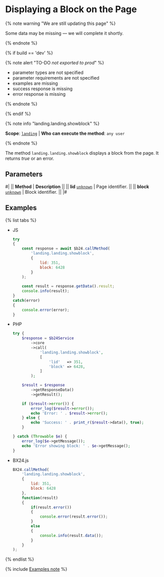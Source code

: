 # Displaying a Block on the Page

{% note warning "We are still updating this page" %}

Some data may be missing — we will complete it shortly.

{% endnote %}

{% if build == 'dev' %}

{% note alert "TO-DO _not exported to prod_" %}

- parameter types are not specified
- parameter requirements are not specified
- examples are missing
- success response is missing
- error response is missing

{% endnote %}

{% endif %}

{% note info "landing.landing.showblock" %}

**Scope**: [`landing`](../../../scopes/permissions.md) | **Who can execute the method**: `any user`

{% endnote %}

The method `landing.landing.showblock` displays a block from the page. It returns *true* or an error.

## Parameters

#|
|| **Method** | **Description** ||
|| **lid**
[`unknown`](../../../data-types.md) | Page identifier. ||
|| **block**
[`unknown`](../../../data-types.md) | Block identifier. ||
|#

## Examples

{% list tabs %}

- JS

    ```js
    try
    {
    	const response = await $b24.callMethod(
    		'landing.landing.showblock',
    		{
    			lid: 351,
    			block: 6428
    		}
    	);
    	
    	const result = response.getData().result;
    	console.info(result);
    }
    catch(error)
    {
    	console.error(error);
    }
    ```

- PHP

    ```php
    try {
        $response = $b24Service
            ->core
            ->call(
                'landing.landing.showblock',
                [
                    'lid'   => 351,
                    'block' => 6428,
                ]
            );
    
        $result = $response
            ->getResponseData()
            ->getResult();
    
        if ($result->error()) {
            error_log($result->error());
            echo 'Error: ' . $result->error();
        } else {
            echo 'Success: ' . print_r($result->data(), true);
        }
    
    } catch (Throwable $e) {
        error_log($e->getMessage());
        echo 'Error showing block: ' . $e->getMessage();
    }
    ```

- BX24.js

    ```js
    BX24.callMethod(
        'landing.landing.showblock',
        {
            lid: 351,
            block: 6428
        },
        function(result)
        {
            if(result.error())
            {
                console.error(result.error());
            }
            else
            {
                console.info(result.data());
            }
        }
    );
    ```

{% endlist %}

{% include [Examples note](../../../../_includes/examples.md) %}